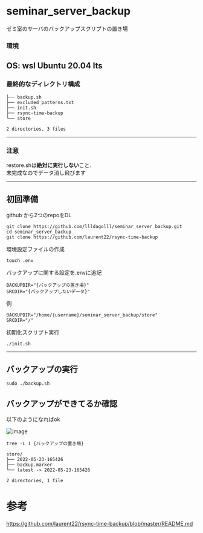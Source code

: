 # seminar_server_backup
ゼミ室のサーバのバックアップスクリプトの置き場
### 環境
OS: wsl Ubuntu 20.04 lts  
---
### 最終的なディレクトリ構成
```
├── backup.sh
├── excluded_patterns.txt
├── init.sh
├── rsync-time-backup
└── store

2 directories, 3 files
```
---
### 注意  
restore.shは**絶対に実行しない**こと.  
未完成なのでデータ消し飛びます  

---


## 初回準備
github から2つのrepoをDL
```
git clone https://github.com/llldagolll/seminar_server_backup.git
cd seminar_server_backup
git clone https://github.com/laurent22/rsync-time-backup
```    
環境設定ファイルの作成  
```
touch .env
```  

バックアップに関する設定を.envに追記
``` bash:.env
BACKUPDIR="{バックアップの置き場}"
SRCDIR="{バックアップしたいデータ}"
```

例  
```
BACKUPDIR="/home/{username}/seminar_server_backup/store"
SRCDIR="/"
```


初期化スクリプト実行  
```
./init.sh
```
---  
## バックアップの実行  
```
sudo ./backup.sh
```

## バックアップができてるか確認  
以下のようになればok  

![image](https://user-images.githubusercontent.com/72905484/169770602-23e53f44-34c8-46a5-b4ea-8884f8d7164f.png)  

```  
tree -L 1 {バックアップの置き場}  
```  


```
store/
├── 2022-05-23-165426
├── backup.marker
└── latest -> 2022-05-23-165426

2 directories, 1 file
```


# 参考  
https://github.com/laurent22/rsync-time-backup/blob/master/README.md
